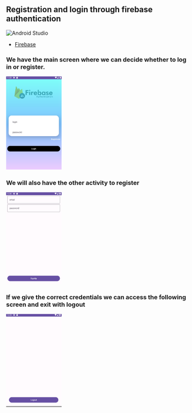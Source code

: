 ## Registration and login through firebase authentication

![Android Studio](https://img.shields.io/badge/Android_Studio-2023.3.1-blue.svg?longCache=true&style=popout-square)

* [Firebase](https://firebase.google.com/?hl=es)

### We have the main screen where we can decide whether to log in or register.

<a href="./firebaseAuth.PNG"><img src="./firebaseAuth.PNG" style="height: 30%; width:30%;"/></a>


### We will also have the other activity to register

<a href="./firebaseregister.PNG"><img src="./firebaseregister.PNG" style="height: 30%; width:30%;"/></a>

### If we give the correct credentials we can access the following screen and exit with logout

<a href="./logout.PNG"><img src="./logout.PNG" style="height: 30%; width:30%;"/></a>



